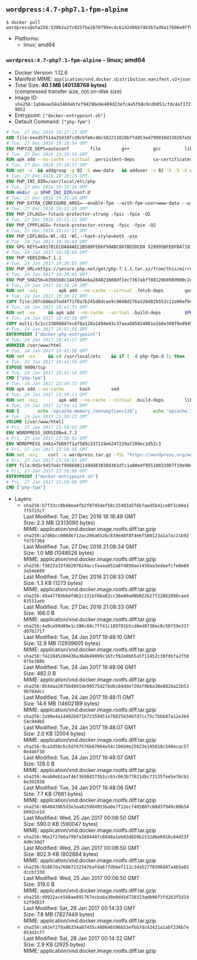 ## `wordpress:4.7-php7.1-fpm-alpine`

```console
$ docker pull wordpress@sha256:530b2a2fc025fbe2870f99ecdc6142d86b7463b7ad9a17606e9ff93ba64da7fc
```

-	Platforms:
	-	linux; amd64

### `wordpress:4.7-php7.1-fpm-alpine` - linux; amd64

-	Docker Version: 1.12.6
-	Manifest MIME: `application/vnd.docker.distribution.manifest.v2+json`
-	Total Size: **40.1 MB (40138768 bytes)**  
	(compressed transfer size, not on-disk size)
-	Image ID: `sha256:1ab8eae58a3469ebfef94296e9e489d23efc4a5fb8c0cdb051cfdc4af1729852`
-	Entrypoint: `["docker-entrypoint.sh"]`
-	Default Command: `["php-fpm"]`

```dockerfile
# Tue, 27 Dec 2016 18:17:13 GMT
ADD file:eeed5f514a35d18fcd9cbfe6c40c582211020bffdd53e4799018d33826fe5067 in / 
# Tue, 27 Dec 2016 19:18:54 GMT
ENV PHPIZE_DEPS=autoconf 		file 		g++ 		gcc 		libc-dev 		make 		pkgconf 		re2c
# Tue, 27 Dec 2016 19:18:56 GMT
RUN apk add --no-cache --virtual .persistent-deps 		ca-certificates 		curl 		tar 		xz
# Tue, 27 Dec 2016 19:18:57 GMT
RUN set -x 	&& addgroup -g 82 -S www-data 	&& adduser -u 82 -D -S -G www-data www-data
# Tue, 27 Dec 2016 19:19:15 GMT
ENV PHP_INI_DIR=/usr/local/etc/php
# Tue, 27 Dec 2016 19:19:16 GMT
RUN mkdir -p $PHP_INI_DIR/conf.d
# Tue, 27 Dec 2016 19:31:20 GMT
ENV PHP_EXTRA_CONFIGURE_ARGS=--enable-fpm --with-fpm-user=www-data --with-fpm-group=www-data
# Tue, 27 Dec 2016 19:31:20 GMT
ENV PHP_CFLAGS=-fstack-protector-strong -fpic -fpie -O2
# Tue, 27 Dec 2016 19:31:21 GMT
ENV PHP_CPPFLAGS=-fstack-protector-strong -fpic -fpie -O2
# Tue, 27 Dec 2016 19:31:22 GMT
ENV PHP_LDFLAGS=-Wl,-O1 -Wl,--hash-style=both -pie
# Tue, 24 Jan 2017 18:38:04 GMT
ENV GPG_KEYS=A917B1ECDA84AEC2B568FED6F50ABC807BD5DCD0 528995BFEDFBA7191D46839EF9BA0ADA31CBD89E
# Tue, 24 Jan 2017 18:38:04 GMT
ENV PHP_VERSION=7.1.1
# Tue, 24 Jan 2017 18:38:05 GMT
ENV PHP_URL=https://secure.php.net/get/php-7.1.1.tar.xz/from/this/mirror PHP_ASC_URL=https://secure.php.net/get/php-7.1.1.tar.xz.asc/from/this/mirror
# Tue, 24 Jan 2017 18:38:05 GMT
ENV PHP_SHA256=b3565b0c1441064eba204821608df1ec7367abff881286898d900c2c2a5ffe70 PHP_MD5=65eef256f6e7104a05361939f5e23ada
# Tue, 24 Jan 2017 18:38:10 GMT
RUN set -xe; 		apk add --no-cache --virtual .fetch-deps 		gnupg 		openssl 	; 		mkdir -p /usr/src; 	cd /usr/src; 		wget -O php.tar.xz "$PHP_URL"; 		if [ -n "$PHP_SHA256" ]; then 		echo "$PHP_SHA256 *php.tar.xz" | sha256sum -c -; 	fi; 	if [ -n "$PHP_MD5" ]; then 		echo "$PHP_MD5 *php.tar.xz" | md5sum -c -; 	fi; 		if [ -n "$PHP_ASC_URL" ]; then 		wget -O php.tar.xz.asc "$PHP_ASC_URL"; 		export GNUPGHOME="$(mktemp -d)"; 		for key in $GPG_KEYS; do 			gpg --keyserver ha.pool.sks-keyservers.net --recv-keys "$key"; 		done; 		gpg --batch --verify php.tar.xz.asc php.tar.xz; 		rm -r "$GNUPGHOME"; 	fi; 		apk del .fetch-deps
# Tue, 24 Jan 2017 18:38:11 GMT
COPY file:207c686e3fed4f71f8a7b245d8dcae9c9048d276a326d82b553c12a90af0c0ca in /usr/local/bin/ 
# Tue, 24 Jan 2017 18:41:55 GMT
RUN set -xe 	&& apk add --no-cache --virtual .build-deps 		$PHPIZE_DEPS 		curl-dev 		libedit-dev 		libxml2-dev 		openssl-dev 		sqlite-dev 		&& export CFLAGS="$PHP_CFLAGS" 		CPPFLAGS="$PHP_CPPFLAGS" 		LDFLAGS="$PHP_LDFLAGS" 	&& docker-php-source extract 	&& cd /usr/src/php 	&& ./configure 		--with-config-file-path="$PHP_INI_DIR" 		--with-config-file-scan-dir="$PHP_INI_DIR/conf.d" 				--disable-cgi 				--enable-ftp 		--enable-mbstring 		--enable-mysqlnd 				--with-curl 		--with-libedit 		--with-openssl 		--with-zlib 				$PHP_EXTRA_CONFIGURE_ARGS 	&& make -j "$(getconf _NPROCESSORS_ONLN)" 	&& make install 	&& { find /usr/local/bin /usr/local/sbin -type f -perm +0111 -exec strip --strip-all '{}' + || true; } 	&& make clean 	&& docker-php-source delete 		&& runDeps="$( 		scanelf --needed --nobanner --recursive /usr/local 			| awk '{ gsub(/,/, "\nso:", $2); print "so:" $2 }' 			| sort -u 			| xargs -r apk info --installed 			| sort -u 	)" 	&& apk add --no-cache --virtual .php-rundeps $runDeps 		&& apk del .build-deps
# Tue, 24 Jan 2017 18:41:56 GMT
COPY multi:5c1cc33896847ec6f8a128a1494e83c37aea885824061e1b8e308f9e09499956 in /usr/local/bin/ 
# Tue, 24 Jan 2017 18:41:56 GMT
ENTRYPOINT ["docker-php-entrypoint"]
# Tue, 24 Jan 2017 18:41:57 GMT
WORKDIR /var/www/html
# Tue, 24 Jan 2017 18:41:58 GMT
RUN set -ex 	&& cd /usr/local/etc 	&& if [ -d php-fpm.d ]; then 		sed 's!=NONE/!=!g' php-fpm.conf.default | tee php-fpm.conf > /dev/null; 		cp php-fpm.d/www.conf.default php-fpm.d/www.conf; 	else 		mkdir php-fpm.d; 		cp php-fpm.conf.default php-fpm.d/www.conf; 		{ 			echo '[global]'; 			echo 'include=etc/php-fpm.d/*.conf'; 		} | tee php-fpm.conf; 	fi 	&& { 		echo '[global]'; 		echo 'error_log = /proc/self/fd/2'; 		echo; 		echo '[www]'; 		echo '; if we send this to /proc/self/fd/1, it never appears'; 		echo 'access.log = /proc/self/fd/2'; 		echo; 		echo 'clear_env = no'; 		echo; 		echo '; Ensure worker stdout and stderr are sent to the main error log.'; 		echo 'catch_workers_output = yes'; 	} | tee php-fpm.d/docker.conf 	&& { 		echo '[global]'; 		echo 'daemonize = no'; 		echo; 		echo '[www]'; 		echo 'listen = [::]:9000'; 	} | tee php-fpm.d/zz-docker.conf
# Tue, 24 Jan 2017 18:41:58 GMT
EXPOSE 9000/tcp
# Tue, 24 Jan 2017 18:41:58 GMT
CMD ["php-fpm"]
# Tue, 24 Jan 2017 23:49:32 GMT
RUN apk add --no-cache 		bash 		sed
# Tue, 24 Jan 2017 23:50:11 GMT
RUN set -ex; 		apk add --no-cache --virtual .build-deps 		libjpeg-turbo-dev 		libpng-dev 	; 		docker-php-ext-configure gd --with-png-dir=/usr --with-jpeg-dir=/usr; 	docker-php-ext-install gd mysqli opcache; 		runDeps="$( 		scanelf --needed --nobanner --recursive 			/usr/local/lib/php/extensions 			| awk '{ gsub(/,/, "\nso:", $2); print "so:" $2 }' 			| sort -u 			| xargs -r apk info --installed 			| sort -u 	)"; 	apk add --virtual .wordpress-phpexts-rundeps $runDeps; 	apk del .build-deps
# Tue, 24 Jan 2017 23:50:12 GMT
RUN { 		echo 'opcache.memory_consumption=128'; 		echo 'opcache.interned_strings_buffer=8'; 		echo 'opcache.max_accelerated_files=4000'; 		echo 'opcache.revalidate_freq=2'; 		echo 'opcache.fast_shutdown=1'; 		echo 'opcache.enable_cli=1'; 	} > /usr/local/etc/php/conf.d/opcache-recommended.ini
# Tue, 24 Jan 2017 23:50:13 GMT
VOLUME [/var/www/html]
# Fri, 27 Jan 2017 23:58:02 GMT
ENV WORDPRESS_VERSION=4.7.2
# Fri, 27 Jan 2017 23:58:02 GMT
ENV WORDPRESS_SHA1=7b687f1af589c337124e6247229af209ec1d52c3
# Fri, 27 Jan 2017 23:58:05 GMT
RUN set -ex; 	curl -o wordpress.tar.gz -fSL "https://wordpress.org/wordpress-${WORDPRESS_VERSION}.tar.gz"; 	echo "$WORDPRESS_SHA1 *wordpress.tar.gz" | sha1sum -c -; 	tar -xzf wordpress.tar.gz -C /usr/src/; 	rm wordpress.tar.gz; 	chown -R www-data:www-data /usr/src/wordpress
# Fri, 27 Jan 2017 23:58:05 GMT
COPY file:0d5c945fedcf9886801149dd830388361dfc1a00e4f95510833987f19e98e986 in /usr/local/bin/ 
# Fri, 27 Jan 2017 23:58:06 GMT
ENTRYPOINT ["docker-entrypoint.sh"]
# Fri, 27 Jan 2017 23:58:06 GMT
CMD ["php-fpm"]
```

-	Layers:
	-	`sha256:b7f33cc0b48ea4fb2f0745def58c25483a5f6b7aed5b41ce8f1cb6e17f5723cf`  
		Last Modified: Tue, 27 Dec 2016 18:18:49 GMT  
		Size: 2.3 MB (2313090 bytes)  
		MIME: application/vnd.docker.image.rootfs.diff.tar.gzip
	-	`sha256:a7d6bcc00046712ac206a652bc839e40f8f4e6f580123a1a7ac21b92fd757364`  
		Last Modified: Tue, 27 Dec 2016 21:08:34 GMT  
		Size: 1.0 MB (1048526 bytes)  
		MIME: application/vnd.docker.image.rootfs.diff.tar.gzip
	-	`sha256:f3822a33fdb297624accfaaaa052a8f4850ae1450aa3edeefcfe0e693a54e689`  
		Last Modified: Tue, 27 Dec 2016 21:08:33 GMT  
		Size: 1.3 KB (1273 bytes)  
		MIME: application/vnd.docker.image.rootfs.diff.tar.gzip
	-	`sha256:49a47789bbdf4b2c131bf8ba82cc36e09ad0b022627f22862898cae483511aeb`  
		Last Modified: Tue, 27 Dec 2016 21:08:33 GMT  
		Size: 166.0 B  
		MIME: application/vnd.docker.image.rootfs.diff.tar.gzip
	-	`sha256:4a9ce99d89e1c396c84c7ff41c189701b5cd8ed8730ac0c58f59e337d07b2717`  
		Last Modified: Tue, 24 Jan 2017 19:48:10 GMT  
		Size: 12.9 MB (12939605 bytes)  
		MIME: application/vnd.docker.image.rootfs.diff.tar.gzip
	-	`sha256:f422845204436a364b49899c16fcf82e8b65a5f11452c30fdbfa2f50075e388b`  
		Last Modified: Tue, 24 Jan 2017 19:48:06 GMT  
		Size: 482.0 B  
		MIME: application/vnd.docker.image.rootfs.diff.tar.gzip
	-	`sha256:854daa2875b4991de99575d27bd6c04dde720af9b6a38e8820a22b539b704dcc`  
		Last Modified: Tue, 24 Jan 2017 19:48:11 GMT  
		Size: 14.6 MB (14602189 bytes)  
		MIME: application/vnd.docker.image.rootfs.diff.tar.gzip
	-	`sha256:2a90e4a14492b071b72359451e788256346fd7cc75c7bbb87a12e3b454c949b5`  
		Last Modified: Tue, 24 Jan 2017 19:48:07 GMT  
		Size: 2.0 KB (2004 bytes)  
		MIME: application/vnd.docker.image.rootfs.diff.tar.gzip
	-	`sha256:9ca2d50cbc5d767576b07064e54c106b9e25023e195010c540ecac570e446f30`  
		Last Modified: Tue, 24 Jan 2017 19:48:07 GMT  
		Size: 128.0 B  
		MIME: application/vnd.docker.image.rootfs.diff.tar.gzip
	-	`sha256:4eab0eb1aaf46f3698d273b1cc65c063b77621dbc73135fee5e78cb16e392838`  
		Last Modified: Tue, 24 Jan 2017 19:48:06 GMT  
		Size: 7.7 KB (7681 bytes)  
		MIME: application/vnd.docker.image.rootfs.diff.tar.gzip
	-	`sha256:8648439b5d3e3aa825984953ba0e7f12ecf485807c08d37949c09b54b092ce1d`  
		Last Modified: Wed, 25 Jan 2017 00:06:50 GMT  
		Size: 590.0 KB (590047 bytes)  
		MIME: application/vnd.docker.image.rootfs.diff.tar.gzip
	-	`sha256:9be2f2fb6a7997a260448fc6048a1eb03d850b1532d6e6910c64d23f4d0c50d7`  
		Last Modified: Wed, 25 Jan 2017 00:06:50 GMT  
		Size: 802.9 KB (802884 bytes)  
		MIME: application/vnd.docker.image.rootfs.diff.tar.gzip
	-	`sha256:01867da76867232347bafda677dbbef111c3da52778396d47a4b5a02dccbf33d`  
		Last Modified: Wed, 25 Jan 2017 00:06:50 GMT  
		Size: 319.0 B  
		MIME: application/vnd.docker.image.rootfs.diff.tar.gzip
	-	`sha256:d9932ace588ae891767ecbaba30e0d45d728323adb96f3fd263f5d1952f9d83f`  
		Last Modified: Sat, 28 Jan 2017 00:14:33 GMT  
		Size: 7.8 MB (7827449 bytes)  
		MIME: application/vnd.docker.image.rootfs.diff.tar.gzip
	-	`sha256:a92ef2f8a0b334a87455c460646596b53efbb7dc42421a1abf236b7e053d2cf7`  
		Last Modified: Sat, 28 Jan 2017 00:14:32 GMT  
		Size: 2.9 KB (2925 bytes)  
		MIME: application/vnd.docker.image.rootfs.diff.tar.gzip
